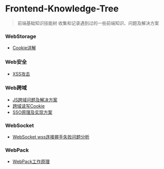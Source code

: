 # Frontend-Knowledge-Tree
> 前端基础知识技能树
> 收集和记录遇到过的一些前端知识、问题及解决方案

### WebStorage
*	[Cookie详解]()

### Web安全
* [XSS攻击]()

### Web跨域
*	[JS跨域问题及解决方案]()
* [跨域读写Cookie]()
* [SSO原理及实现方案]()

### WebSocket
*	[WebSocket wss连接握手失败问题分析]()

### WebPack
*	[WebPack工作原理]()